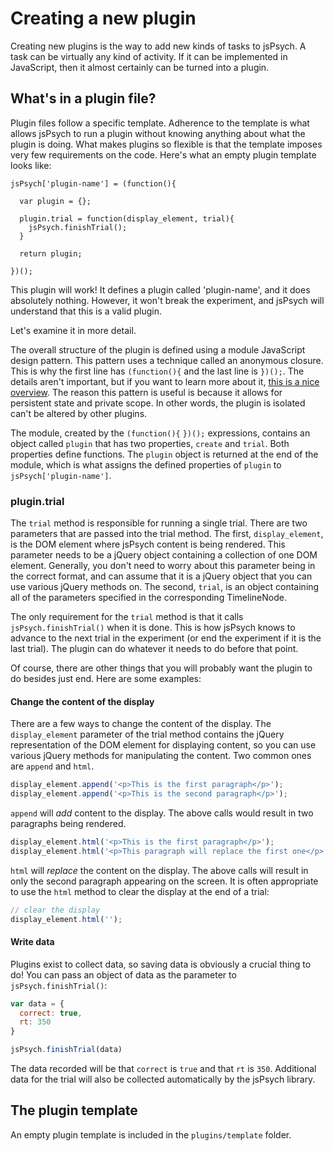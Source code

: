 # Creating a new plugin

Creating new plugins is the way to add new kinds of tasks to jsPsych. A task can be virtually any kind of activity. If it can be implemented in JavaScript, then it almost certainly can be turned into a plugin.

## What's in a plugin file?

Plugin files follow a specific template. Adherence to the template is what allows jsPsych to run a plugin without knowing anything about what the plugin is doing. What makes plugins so flexible is that the template imposes very few requirements on the code. Here's what an empty plugin template looks like:

```
jsPsych['plugin-name'] = (function(){

  var plugin = {};

  plugin.trial = function(display_element, trial){
    jsPsych.finishTrial();
  }

  return plugin;

})();
```

This plugin will work! It defines a plugin called 'plugin-name', and it does absolutely nothing. However, it won't break the experiment, and jsPsych will understand that this is a valid plugin.

Let's examine it in more detail.

The overall structure of the plugin is defined using a module JavaScript design pattern. This pattern uses a technique called an anonymous closure. This is why the first line has `(function(){` and the last line is `})();`. The details aren't important, but if you want to learn more about it, [this is a nice overview](http://www.adequatelygood.com/JavaScript-Module-Pattern-In-Depth.html). The reason this pattern is useful is because it allows for persistent state and private scope. In other words, the plugin is isolated can't be altered by other plugins.

The module, created by the `(function(){`  `})();` expressions, contains an object called `plugin` that has two properties, `create` and `trial`. Both properties define functions. The `plugin` object is returned at the end of the module, which is what assigns the defined properties of `plugin` to `jsPsych['plugin-name']`.

### plugin.trial

The `trial` method is responsible for running a single trial. There are two parameters that are passed into the trial method. The first, `display_element`, is the DOM element where jsPsych content is being rendered. This parameter needs to be a jQuery object containing a collection of one DOM element. Generally, you don't need to worry about this parameter being in the correct format, and can assume that it is a jQuery object that you can use various jQuery methods on. The second, `trial`, is an object containing all of the parameters specified in the corresponding TimelineNode.

The only requirement for the `trial` method is that it calls `jsPsych.finishTrial()` when it is done. This is how jsPsych knows to advance to the next trial in the experiment (or end the experiment if it is the last trial). The plugin can do whatever it needs to do before that point.

Of course, there are other things that you will probably want the plugin to do besides just end. Here are some examples:

#### Change the content of the display

There are a few ways to change the content of the display. The `display_element` parameter of the trial method contains the jQuery representation of the DOM element for displaying content, so you can use various jQuery methods for manipulating the content. Two common ones are `append` and `html`.

```javascript
display_element.append('<p>This is the first paragraph</p>');
display_element.append('<p>This is the second paragraph</p>');
```

`append` will *add* content to the display. The above calls would result in two paragraphs being rendered.

```javascript
display_element.html('<p>This is the first paragraph</p>');
display_element.html('<p>This paragraph will replace the first one</p>');
```

`html` will *replace* the content on the display. The above calls will result in only the second paragraph appearing on the screen. It is often appropriate to use the `html` method to clear the display at the end of a trial:

```javascript
// clear the display
display_element.html('');
```

#### Write data

Plugins exist to collect data, so saving data is obviously a crucial thing to do! You can pass an object of data as the parameter to `jsPsych.finishTrial()`:

```javascript
var data = {
  correct: true,
  rt: 350
}

jsPsych.finishTrial(data)
```

The data recorded will be that `correct` is `true` and that `rt` is `350`. Additional data for the trial will also be collected automatically by the jsPsych library.

## The plugin template

An empty plugin template is included in the `plugins/template` folder.
